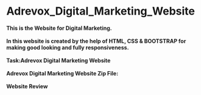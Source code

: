 # Adrevox_Digital_Marketing_Website
 <b> This is the Website for Digital Marketing.</b> <br><br>
 <b> In this website is created by the help of HTML, CSS & BOOTSTRAP  for making good looking and fully responsiveness.</b><br><br>
 <b> Task:Adrevox Digital Marketing Website</b> <br><br>
 <b> Adrevox Digital Marketing Website Zip File: </b> <br>
 <br>
 <b> Website Review </b><br>
 
